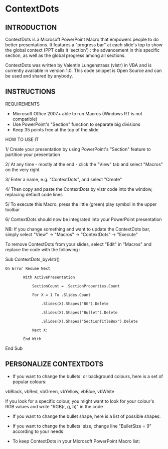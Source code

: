 # ContextDots

INTRODUCTION
-------------------------

ContextDots is a Microsoft PowerPoint Macro that empowers people
to do better presentations. It features a "progress bar" at each slide's
top to show the global context (PPT calls it 'section') : the
advancement in this specific section, as well as the global progress
among all sections.

ContextDots was written by Valentin Lungenstrass (vlstr) in VBA and is
currently available in version 1.0. This code snippet is Open Source
and can be used and shared by anybody.


INSTRUCTIONS
-------------------------

REQUIREMENTS
+ Microsoft Office 2007+ able to run Macros (Windows RT is not
compatible)
+ Use PowerPoint's "Section" function to separate big divisions
+ Keep 35 points free at the top of the slide


HOW TO USE IT

1/ Create your presentation by using PowerPoint's "Section" feature to
partition your presentation

2/ At any time - mostly at the end - click the "View" tab and select
"Macros" on the very right

3/ Enter a name, e.g. "ContextDots", and select "Create"

4/ Then copy and paste the ContextDots by vlstr code into the window,
replacing default code lines

5/ To execute this Macro, press the little (green) play symbol in the
upper toolbar

6/ ContextDots should now be integrated into your PowerPoint
presentation

NB: If you change something and want to update the ContextDots bar,
simply select "View" -> "Macros" -> "ContextDots" -> "Execute"


To remove ContextDots from your slides, select "Edit" in "Macros" and
replace the code with the following :

Sub ContextDots_byvlstr()

    On Error Resume Next
    
            With ActivePresentation
            
                SectionCount = .SectionProperties.Count
                
                For X = 1 To .Slides.Count
                
                    .Slides(X).Shapes("BG").Delete
                    
                    .Slides(X).Shapes("Bullet").Delete
                    
                    .Slides(X).Shapes("SectionTitleBox").Delete
                    
                Next X:
                
            End With
End Sub



PERSONALIZE CONTEXTDOTS
-------------------------

+ If you want to change the bullets' or background colours, here is a
set of popular colours:

vbBlack, vbRed, vbGreen, vbYellow, vbBlue, vbWhite

If you look for a specific colour, you might want to look for your
colour's RGB values and write "RGB(r, g, b)" in the code



+ If you want to change the bullet shape, here is a list of possible
shapes:



+ If you want to change the bullets' size, change line "BulletSize = 9"
according to your needs



+ To keep ContextDots in your Microsoft PowerPoint Macro list:



